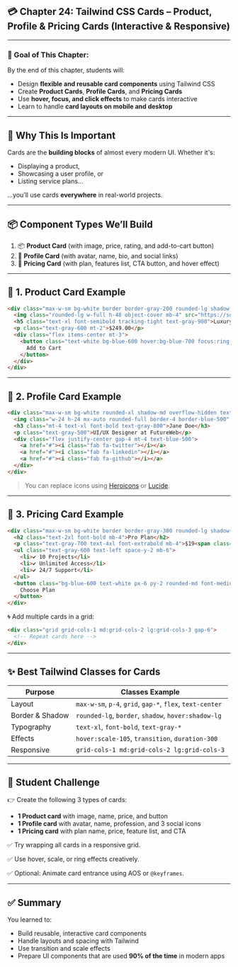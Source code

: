 ## 💳 Chapter 24: **Tailwind CSS Cards – Product, Profile & Pricing Cards (Interactive & Responsive)**

---

### 🎯 Goal of This Chapter:

By the end of this chapter, students will:

* Design **flexible and reusable card components** using Tailwind CSS
* Create **Product Cards**, **Profile Cards**, and **Pricing Cards**
* Use **hover, focus, and click effects** to make cards interactive
* Learn to handle **card layouts on mobile and desktop**

---

## 🧠 Why This Is Important

Cards are the **building blocks** of almost every modern UI. Whether it's:

* Displaying a product,
* Showcasing a user profile, or
* Listing service plans…

…you’ll use cards **everywhere** in real-world projects.

---

## 📦 Component Types We’ll Build

1. 📦 **Product Card** (with image, price, rating, and add-to-cart button)
2. 👤 **Profile Card** (with avatar, name, bio, and social links)
3. 💸 **Pricing Card** (with plan, features list, CTA button, and hover effect)

---

## 🧱 1. Product Card Example

```html
<div class="max-w-sm bg-white border border-gray-200 rounded-lg shadow hover:shadow-lg transition p-5">
  <img class="rounded-lg w-full h-48 object-cover mb-4" src="https://source.unsplash.com/400x300/?watch" alt="product" />
  <h5 class="text-xl font-semibold tracking-tight text-gray-900">Luxury Watch</h5>
  <p class="text-gray-600 mt-2">$249.00</p>
  <div class="flex items-center mt-3">
    <button class="text-white bg-blue-600 hover:bg-blue-700 focus:ring-2 focus:ring-blue-300 font-medium rounded-lg text-sm px-4 py-2">
      Add to Cart
    </button>
  </div>
</div>
```

---

## 🧱 2. Profile Card Example

```html
<div class="max-w-sm bg-white rounded-xl shadow-md overflow-hidden text-center p-6">
  <img class="w-24 h-24 mx-auto rounded-full border-4 border-blue-500" src="https://i.pravatar.cc/100?img=3" alt="User" />
  <h3 class="mt-4 text-xl font-bold text-gray-800">Jane Doe</h3>
  <p class="text-gray-500">UI/UX Designer at FutureWeb</p>
  <div class="flex justify-center gap-4 mt-4 text-blue-500">
    <a href="#"><i class="fab fa-twitter"></i></a>
    <a href="#"><i class="fab fa-linkedin"></i></a>
    <a href="#"><i class="fab fa-github"></i></a>
  </div>
</div>
```

> You can replace icons using [Heroicons](https://heroicons.com/) or [Lucide](https://lucide.dev/).

---

## 🧱 3. Pricing Card Example

```html
<div class="max-w-sm bg-white border border-gray-300 rounded-lg shadow-lg p-6 text-center hover:scale-105 transition-transform">
  <h2 class="text-2xl font-bold mb-4">Pro Plan</h2>
  <p class="text-gray-700 text-4xl font-extrabold mb-4">$19<span class="text-base font-medium">/mo</span></p>
  <ul class="text-gray-600 text-left space-y-2 mb-6">
    <li>✔ 10 Projects</li>
    <li>✔ Unlimited Access</li>
    <li>✔ 24/7 Support</li>
  </ul>
  <button class="bg-blue-600 text-white px-6 py-2 rounded-md font-medium hover:bg-blue-700">
    Choose Plan
  </button>
</div>
```

🌀 Add multiple cards in a grid:

```html
<div class="grid grid-cols-1 md:grid-cols-2 lg:grid-cols-3 gap-6">
  <!-- Repeat cards here -->
</div>
```

---

## ✨ Best Tailwind Classes for Cards

| Purpose         | Classes Example                                           |
| --------------- | --------------------------------------------------------- |
| Layout          | `max-w-sm`, `p-4`, `grid`, `gap-*`, `flex`, `text-center` |
| Border & Shadow | `rounded-lg`, `border`, `shadow`, `hover:shadow-lg`       |
| Typography      | `text-xl`, `font-bold`, `text-gray-*`                     |
| Effects         | `hover:scale-105`, `transition`, `duration-300`           |
| Responsive      | `grid-cols-1 md:grid-cols-2 lg:grid-cols-3`               |

---

## 🧪 Student Challenge

👉 Create the following 3 types of cards:

* **1 Product card** with image, name, price, and button
* **1 Profile card** with avatar, name, profession, and 3 social icons
* **1 Pricing card** with plan name, price, feature list, and CTA

✅ Try wrapping all cards in a responsive grid.

✅ Use hover, scale, or ring effects creatively.

✅ Optional: Animate card entrance using AOS or `@keyframes`.

---

## ✅ Summary

You learned to:

* Build reusable, interactive card components
* Handle layouts and spacing with Tailwind
* Use transition and scale effects
* Prepare UI components that are used **90% of the time** in modern apps
